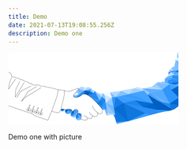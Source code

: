 ```yaml
---
title: Demo
date: 2021-07-13T19:08:55.256Z
description: Demo one
---
```

![Handshake](/img/daysmarthandshake.png "DaySmart Handshake")

Demo one with picture